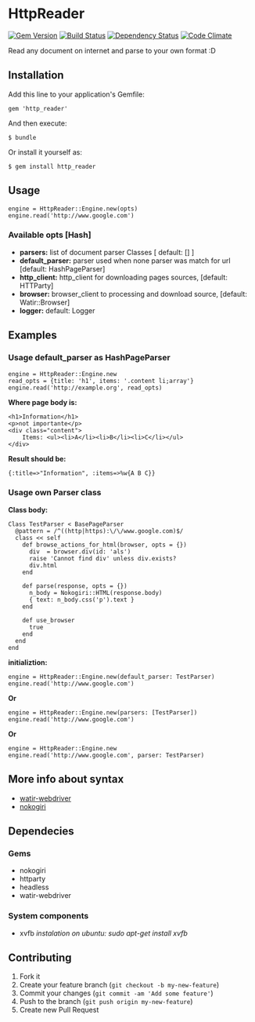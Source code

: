 # HttpReader
[![Gem Version](https://badge.fury.io/rb/http_reader.svg)](http://badge.fury.io/rb/http_reader)
[![Build Status](https://secure.travis-ci.org/pniemczyk/http_reader.png?branch=master)](https://travis-ci.org/pniemczyk/http_reader) 
[![Dependency Status](https://gemnasium.com/pniemczyk/http_reader.png)](https://gemnasium.com/pniemczyk/http_reader)
[![Code Climate](https://codeclimate.com/github/pniemczyk/http_reader/badges/gpa.svg)](https://codeclimate.com/github/pniemczyk/http_reader)

Read any document on internet and parse to your own format :D

## Installation

Add this line to your application's Gemfile:

    gem 'http_reader'

And then execute:

    $ bundle

Or install it yourself as:

    $ gem install http_reader

## Usage

    engine = HttpReader::Engine.new(opts)
    engine.read('http://www.google.com')

### Available opts [Hash]
- **parsers:** list of document parser Classes [ default: [] ]
- **default_parser:** parser used when none parser was match for url [default: HashPageParser]
- **http_client:** http_client for downloading pages sources, [default: HTTParty]
- **browser:** browser_client to processing and download source, [default: Watir::Browser]
- **logger:** default: Logger

## Examples

### Usage default_parser as HashPageParser

    engine = HttpReader::Engine.new
    read_opts = {title: 'h1', items: '.content li;array'}
    engine.read('http://example.org', read_opts)

**Where page body is:**

    <h1>Information</h1>
    <p>not importante</p>
    <div class="content">
        Items: <ul><li>A</li><li>B</li><li>C</li></ul>
    </div>

**Result should be:**

    {:title=>"Information", :items=>%w{A B C}}


### Usage own Parser class 

**Class body:**

    Class TestParser < BasePageParser
      @pattern = /^((http|https):\/\/www.google.com)$/
      class << self
        def browse_actions_for_html(browser, opts = {})
          div  = browser.div(id: 'als')
          raise 'Cannot find div' unless div.exists?
          div.html
        end

        def parse(response, opts = {})
          n_body = Nokogiri::HTML(response.body)
          { text: n_body.css('p').text }
        end

        def use_browser
          true
        end
      end
    end

**initializtion:**

    engine = HttpReader::Engine.new(default_parser: TestParser)
    engine.read('http://www.google.com')

**Or**

    engine = HttpReader::Engine.new(parsers: [TestParser])
    engine.read('http://www.google.com')

**Or**

    engine = HttpReader::Engine.new
    engine.read('http://www.google.com', parser: TestParser)



## More info about syntax
- [watir-webdriver](https://github.com/watir/watir-webdriver)
- [nokogiri](http://ruby.bastardsbook.com/chapters/html-parsing/)

## Dependecies
### Gems
- nokogiri
- httparty
- headless
- watir-webdriver

### System components
- xvfb
*instalation on ubuntu: sudo apt-get install xvfb*


## Contributing

1. Fork it
2. Create your feature branch (`git checkout -b my-new-feature`)
3. Commit your changes (`git commit -am 'Add some feature'`)
4. Push to the branch (`git push origin my-new-feature`)
5. Create new Pull Request